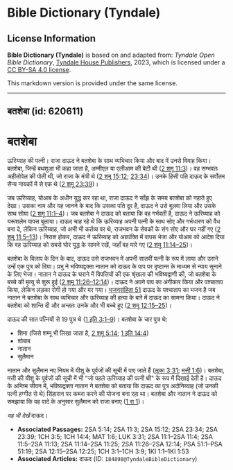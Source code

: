 # Bible Dictionary (Tyndale)

## License Information

**Bible Dictionary (Tyndale)** is based on and adapted from: _Tyndale Open Bible Dictionary_, [Tyndale House Publishers](https://tyndaleopenresources.com/), 2023, which is licensed under a [CC BY-SA 4.0 license](https://creativecommons.org/licenses/by-sa/4.0/legalcode.en).

This markdown version is provided under the same license.



--------------------------------

## बतशेबा (id: 620611)

बतशेबा
======

ऊरिय्याह की पत्नी। राजा दाऊद ने बतशेबा के साथ व्यभिचार किया और बाद में उनसे विवाह किया। बतशेबा, जिन्हें बथशुआ भी कहा जाता है, अम्मीएल या एलीआम की बेटी थी ([2 शमू 11:3](https://ref.ly/2Sam11:3))। वह सम्भवतः अहीतोपेल की पोती थी, जो राजा के मंत्री थे ([2 शमू 15:12](https://ref.ly/2Sam15:12); [23:34](https://ref.ly/2Sam23:34))। उनके हित्ती पति दाऊद के सर्वोतम सैन्य नायकों में से एक थे ([2 शमू 23:39](https://ref.ly/2Sam23:39))।

जब ऊरिय्याह, योआब के अधीन युद्ध कर रहा था, राजा दाऊद ने साँझ के समय बतशेबा को नहाते हुए देखा। उसका नाम और यह जानने के बाद कि उसका पति दूर है, दाऊद ने उसे बुलवा लिया और उसके साथ सोया ([2 शमू 11:1–4](https://ref.ly/2Sam11:1-2Sam11:4))। जब बतशेबा ने दाऊद को बताया कि वह गर्भवती है, दाऊद ने ऊरिय्याह को यरूशलेम वापस बुलाया। दाऊद चाह रहे थे कि ऊरिय्याह अपनी पत्नी के साथ सोए और गर्भधारण को वैध बना दे, लेकिन ऊरिय्याह, जो अभी भी कर्तव्य पर थे, राजभवन के सेवकों के संग सोए और घर नहीं गए ([2 शमू 11:5–13](https://ref.ly/2Sam11:5-2Sam11:13))। निराश होकर, दाऊद ने ऊरिय्याह को अग्रपंक्ति में वापस भेजा और योआब को आदेश दिया कि वह ऊरिय्याह को सबसे घोर युद्ध के सामने रखें, जहाँ वह मारे गए ([2 शमू 11:14–25](https://ref.ly/2Sam11:14-2Sam11:25))।

बतशेबा के विलाप के दिन के बाद, दाऊद उसे राजभवन में अपनी सातवीं पत्नी के रूप में लाया और उसने उन्हें एक पुत्र को दिया। प्रभु ने भविष्यद्वक्ता नातान को दाऊद के पाप पर दृष्टान्त के माध्यम से न्याय सुनाने के लिए भेजा। नातान ने दाऊद के घराने में विपत्तियों की एक श्रृंखला की भविष्यद्वाणी की, जो बतशेबा के बच्चे की मृत्यु से शुरू हुई ([2 शमू 11:26–12:14](https://ref.ly/2Sam11:26-2Sam12:14))। दाऊद ने अपने पाप का अंगीकार किया और पश्चाताप किया, लेकिन लड़का रोगी हो गया और मर गया। [भजनसंहिता 51](https://ref.ly/Ps51:1-Ps51:19) दाऊद के पश्चाताप का भजन है जब नातान ने बतशेबा के साथ व्यभिचार और ऊरिय्याह की हत्या के बारे में दाऊद का सामना किया। दाऊद ने बतशेबा को शान्ति दी और अन्ततः उनके और भी बच्चे हुए ([2 शमू 12:15–25](https://ref.ly/2Sam12:15-2Sam12:25))।

दाऊद की सात पत्नियों से 19 पुत्र थे ([1 इति 3:1–9](https://ref.ly/1Chr3:1-1Chr3:9))। बतशेबा के चार पुत्र थे:

* शिमा (जिसे शम्मू भी लिखा जाता है, [2 शमू 5:14](https://ref.ly/2Sam5:14); [1 इति 14:4](https://ref.ly/1Chr14:4))
* शोबाब
* नातान
* सुलैमान

नातान और सुलैमान नए नियम में यीशु के पूर्वजों की सूची में पाए जाते हैं ([लूका 3:31](https://ref.ly/Luke3:31); [मत्ती 1:6](https://ref.ly/Matt1:6))। बतशेबा, मत्ती की यीशु के पूर्वजों की सूची में भी "जो पहले ऊरिय्याह की पत्नी थी" के रूप में दिखाई देती है। दाऊद के अन्तिम जीवन में, भविष्यद्वक्ता नातान ने बतशेबा को बताया कि दाऊद का पुत्र अदोनिय्याह (जो उनकी पत्नी हग्गीत से थे) सिंहासन पर कब्जा करने की योजना बना रहा था। बतशेबा और नातान ने दाऊद को समझाया कि वह वादे के अनुसार सुलैमान को राजा बनाए ([1 रा 1](https://ref.ly/1Kgs1:1-1Kgs1:53))।

*यह भी देखें* दाऊद।

* **Associated Passages:** 2SA 5:14; 2SA 11:3; 2SA 15:12; 2SA 23:34; 2SA 23:39; 1CH 3:5; 1CH 14:4; MAT 1:6; LUK 3:31; 2SA 11:1–2SA 11:4; 2SA 11:5–2SA 11:13; 2SA 11:14–2SA 11:25; 2SA 11:26–2SA 12:14; PSA 51:1–PSA 51:19; 2SA 12:15–2SA 12:25; 1CH 3:1–1CH 3:9; 1KI 1:1–1KI 1:53
* **Associated Articles:** दाऊद (ID: `184898@TyndaleBibleDictionary`)


